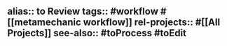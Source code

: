 alias:: to Review
tags:: #workflow #[[metamechanic workflow]]
rel-projects:: #[[All Projects]]
see-also:: #toProcess #toEdit
-